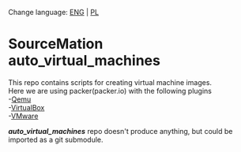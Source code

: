 Change language: [ENG](README.md) | [PL](README_PL.md)

# SourceMation auto_virtual_machines
This repo contains scripts for creating virtual machine images.  
Here we are using packer(packer.io) with the following plugins  
-[Qemu](https://github.com/hashicorp/packer-plugin-qemu)  
-[VirtualBox](https://github.com/hashicorp/packer-plugin-virtualbox)  
-[VMware](https://github.com/hashicorp/packer-plugin-vmware)  

***auto_virtual_machines*** repo doesn't produce anything, but could be imported as a git submodule.